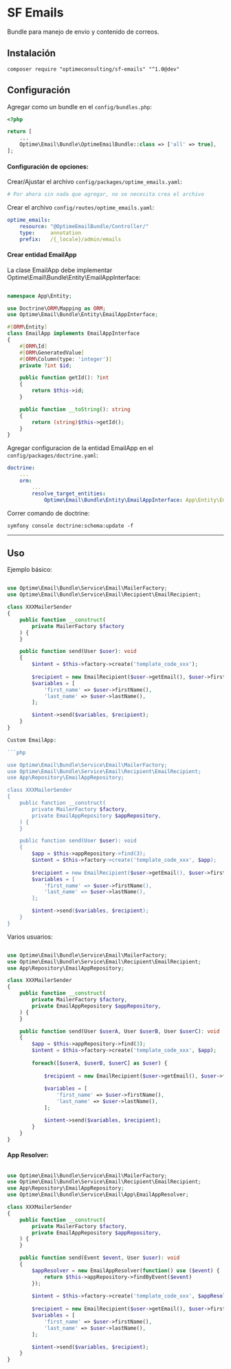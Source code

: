 # SF Emails
Bundle para manejo de envio y contenido de correos.

## Instalación

```
composer require "optimeconsulting/sf-emails" "^1.0@dev"
```

## Configuración 

Agregar como un bundle en el `config/bundles.php`:

```php
<?php

return [
    ...
    Optime\Email\Bundle\OptimeEmailBundle::class => ['all' => true],
];
```

#### Configuración de opciones:

Crear/Ajustar el archivo `config/packages/optime_emails.yaml`:

```yaml
# Por ahora sin nada que agregar, no se necesita crea el archivo
```

Crear el archivo `config/routes/optime_emails.yaml`:

```yaml
optime_emails:
    resource: "@OptimeEmailBundle/Controller/"
    type:     annotation
    prefix:   /{_locale}/admin/emails
```

#### Crear entidad EmailApp

La clase EmailApp debe implementar Optime\Email\Bundle\Entity\EmailAppInterface:

```php

namespace App\Entity;

use Doctrine\ORM\Mapping as ORM;
use Optime\Email\Bundle\Entity\EmailAppInterface;

#[ORM\Entity]
class EmailApp implements EmailAppInterface
{
    #[ORM\Id]
    #[ORM\GeneratedValue]
    #[ORM\Column(type: 'integer')]
    private ?int $id;

    public function getId(): ?int
    {
        return $this->id;
    }

    public function __toString(): string
    {
        return (string)$this->getId();
    }
}
```

Agregar configuracion de la entidad EmailApp en el `config/packages/doctrine.yaml`:

```yaml
doctrine:
    ...
    orm:
        ...
        resolve_target_entities:
            Optime\Email\Bundle\Entity\EmailAppInterface: App\Entity\EmailApp

```

Correr comando de doctrine:

```
symfony console doctrine:schema:update -f
```

<hr>

## Uso

Ejemplo básico:

```php

use Optime\Email\Bundle\Service\Email\MailerFactory;
use Optime\Email\Bundle\Service\Email\Recipient\EmailRecipient;

class XXXMailerSender
{
    public function __construct(
        private MailerFactory $factory
    ) {
    }

    public function send(User $user): void
    {
        $intent = $this->factory->create('template_code_xxx');
        
        $recipient = new EmailRecipient($user->getEmail(), $user->firstName());
        $variables = [
            'first_name' => $user->firstName(),
            'last_name' => $user->lastName(),
        ];

        $intent->send($variables, $recipient);
    }
}

Custom EmailApp:

```php

use Optime\Email\Bundle\Service\Email\MailerFactory;
use Optime\Email\Bundle\Service\Email\Recipient\EmailRecipient;
use App\Repository\EmailAppRepository;

class XXXMailerSender
{
    public function __construct(
        private MailerFactory $factory,
        private EmailAppRepository $appRepository,
    ) {
    }

    public function send(User $user): void
    {
        $app = $this->appRepository->find(3);
        $intent = $this->factory->create('template_code_xxx', $app);
        
        $recipient = new EmailRecipient($user->getEmail(), $user->firstName());
        $variables = [
            'first_name' => $user->firstName(),
            'last_name' => $user->lastName(),
        ];

        $intent->send($variables, $recipient);
    }
}

```

Varios usuarios:

```php

use Optime\Email\Bundle\Service\Email\MailerFactory;
use Optime\Email\Bundle\Service\Email\Recipient\EmailRecipient;
use App\Repository\EmailAppRepository;

class XXXMailerSender
{
    public function __construct(
        private MailerFactory $factory,
        private EmailAppRepository $appRepository,
    ) {
    }

    public function send(User $userA, User $userB, User $userC): void
    {
        $app = $this->appRepository->find(3);
        $intent = $this->factory->create('template_code_xxx', $app);
        
        foreach([$userA, $userB, $userC] as $user) {
                    
            $recipient = new EmailRecipient($user->getEmail(), $user->firstName());
            
            $variables = [
                'first_name' => $user->firstName(),
                'last_name' => $user->lastName(),
            ];

            $intent->send($variables, $recipient);
        }
    }
}

```

#### App Resolver:

```php

use Optime\Email\Bundle\Service\Email\MailerFactory;
use Optime\Email\Bundle\Service\Email\Recipient\EmailRecipient;
use App\Repository\EmailAppRepository;
use Optime\Email\Bundle\Service\Email\App\EmailAppResolver;

class XXXMailerSender
{
    public function __construct(
        private MailerFactory $factory,
        private EmailAppRepository $appRepository,
    ) {
    }

    public function send(Event $event, User $user): void
    {
        $appResolver = new EmailAppResolver(function() use ($event) {
            return $this->appRepository->findByEvent($event)
        });
    
        $intent = $this->factory->create('template_code_xxx', $appResolver);
        
        $recipient = new EmailRecipient($user->getEmail(), $user->firstName());
        $variables = [
            'first_name' => $user->firstName(),
            'last_name' => $user->lastName(),
        ];

        $intent->send($variables, $recipient);
    }
}

```
